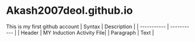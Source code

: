 # Akash2007deol.github.io
This is my first github account
	| Syntax | Description |
| ----------- | ----------- |
| Header | MY Induction Activity File|
| Paragraph | Text |
